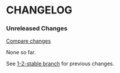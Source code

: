 # CHANGELOG

### Unreleased Changes

[Compare changes](https://github.com/codevise/pageflow-internal-links/compare/1-2-stable...master)

None so far.

See
[1-2-stable branch](https://github.com/codevise/pageflow-internal-links/blob/1-2-stable/CHANGELOG.md)
for previous changes.
